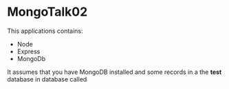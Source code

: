 MongoTalk02
===========

This applications contains:

- Node
- Express
- MongoDb

It assumes that you have MongoDB installed and 
some records in a the **test** database in 
database called 